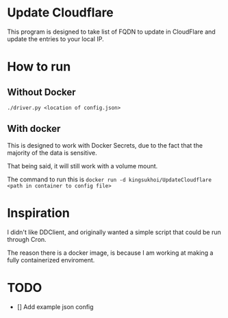 # Update Cloudflare
This program is designed to take list of FQDN to update in CloudFlare and update the entries to your local IP.

# How to run

## Without Docker
 `./driver.py <location of config.json>`
 
## With docker
This is designed to work with Docker Secrets, due to the fact that the majority of the data is sensitive. 

That being said, it will still work with a volume mount.

The command to run this is `docker run -d kingsukhoi/UpdateCloudflare <path in container to config file>`

# Inspiration
I didn't like DDClient, and originally wanted a simple script that could be run through Cron.

The reason there is a docker image, is because I am working at making a fully containerized enviroment.


# TODO
- [] Add example json config 
